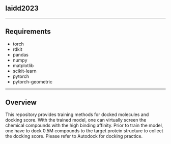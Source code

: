 ## laidd2023
----

## Requirements
- torch
- rdkit
- pandas
- numpy
- matplotlib
- scikit-learn
- pytorch
- pytorch-geometric

----

## Overview

This repository provides training methods for docked molecules and docking score. With the trained model, one can virtually screen the chemical compounds with the high binding affinity. 
Prior to train the model, one have to dock 0.5M compounds to the target protein structure to collect the docking score. Please refer to Autodock for docking practice. 



